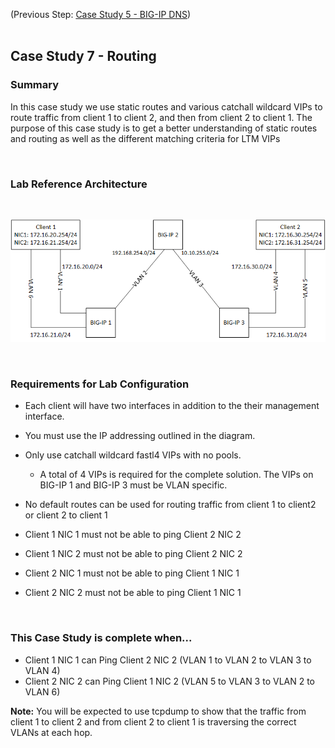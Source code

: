 (Previous Step: [Case Study 5 - BIG-IP DNS](https://github.com/grmarxer/Onboarding/blob/master/Case_Study_5-BIG-IP_DNS.md))  
<br/>  

## Case Study 7 - Routing 

### Summary  

In this case study we use static routes and various catchall wildcard VIPs to route traffic from client 1 to client 2, and then from client 2 to client 1.  The purpose of this case study is to get a better understanding of static routes and routing as well as the different matching criteria for LTM VIPs  

<br/>  

### Lab Reference Architecture  
<br/>  

![Case Study Routing Lab Diagram](https://github.com/grmarxer/Onboarding/blob/master/diagrams/case_study_routing.png)  

<br/>  


### Requirements for Lab Configuration  

- Each client will have two interfaces in addition to the their management interface.  

- You must use the IP addressing outlined in the diagram.  

- Only use catchall wildcard fastl4 VIPs with no pools.  

    - A total of 4 VIPs is required for the complete solution. The VIPs on BIG-IP 1 and BIG-IP 3 must be VLAN specific.  

- No default routes can be used for routing traffic from client 1 to client2 or client 2 to client 1  

- Client 1 NIC 1 must not be able to ping Client 2 NIC 2  

- Client 1 NIC 2 must not be able to ping Client 2 NIC 2  

- Client 2 NIC 1 must not be able to ping Client 1 NIC 1    

- Client 2 NIC 2 must not be able to ping Client 1 NIC 1  

<br/>  

### This Case Study is complete when...  

- Client 1 NIC 1 can Ping Client 2 NIC 2 (VLAN 1 to VLAN 2 to VLAN 3 to VLAN 4)  
- Client 2 NIC 2 can Ping Client 1 NIC 2 (VLAN 5 to VLAN 3 to VLAN 2 to VLAN 6)  

__Note:__  You will be expected to use tcpdump to show that the traffic from client 1 to client 2 and from client 2 to client 1 is traversing the correct VLANs at each hop.  